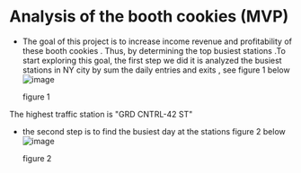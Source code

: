 # Analysis of the booth cookies (MVP)
* The goal of this project is to increase income  revenue and profitability of these booth cookies . Thus, by determining the top busiest stations .To start exploring this goal, the first step we did it is analyzed the busiest stations in NY city by sum the daily entries and exits , see figure 1 below 
![image](https://user-images.githubusercontent.com/67028272/136674510-42a0d18d-c71f-46e6-b705-f399fa43ef1c.png)

    figure 1
    

 The highest traffic station is "GRD CNTRL-42 ST"

* the second step is to find the busiest day at the stations figure 2 below
![image](https://user-images.githubusercontent.com/67028272/136674577-8babfc77-f937-4962-9cd5-4df7cc543b8c.png) 
   
    figure 2
